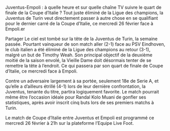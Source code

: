 Juventus-Empoli : à quelle heure et sur quelle chaîne TV suivre le quart de finale de la Coupe d’Italie ?
Tout juste éliminé de la Ligue des champions, la Juventus de Turin veut directement passer à autre chose en se qualifiant pour le dernier carré de la Coupe d’Italie, ce mercredi 26 février face à Empoli.er

Partager
Le ciel est tombé sur la tête de la Juventus de Turin, la semaine passée. Pourtant vainqueur de son match aller (2-1) face au PSV Eindhoven, le club italien a été éliminé de la Ligue des champions au retour (3-1), malgré un but de Timothy Weah. Son principal objectif de la deuxième moitié de la saison envolé, la Vieille Dame doit désormais tenter de se remettre la tête à l’endroit. Ce qui passera par son quart de finale de Coupe d’Italie, ce mercredi face à Empoli.

Contre un adversaire largement à sa portée, seulement 18e de Serie A, et qu’elle a d’ailleurs étrillé (4-1) lors de leur dernière confrontation, la Juventus, tenante du titre, partira logiquement favorite. Le match pourrait même être l’occasion idéale pour Randal Kolo Muani de gonfler ses statistiques, après avoir inscrit cinq buts lors de ses premiers matchs à Turin.


Le match de Coupe d’Italie entre Juventus et Empoli est programmé ce mercredi 26 février à 21h sur la plateforme l’Equipe Live Foot.

